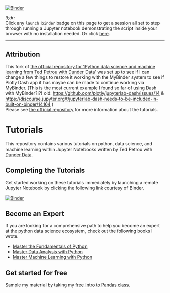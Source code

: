 [![Binder](https://mybinder.org/badge_logo.svg)](https://mybinder.org/v2/gh/fomightez/DashfromDunder/main?urlpath=%2Flab%2Ftree)

*tl;dr:*  
Click any `launch binder` badge on this page to get a session all set to step through running a Jupyter notebook demonstrating the script inside your browser with no installation needed. Or click [here](https://mybinder.org/v2/gh/fomightez/DashfromDunder/main?urlpath=%2Flab%2Ftree).

---------------
Attribution
----------
This fork of [the official repository for 'Python data science and machine learning from Ted Petrou with Dunder Data'](https://github.com/DunderData/Tutorials) was set up to see if I can change a few things to restore it working with the MyBinder system to see if Plotly Dash app it has maybe can be made to continue working via MyBinder. (This is the most current example I found so far of using Dash with MyBinder?!?! old: https://github.com/plotly/jupyterlab-dash/issues/14 & https://discourse.jupyter.org/t/jupyterlab-dash-needs-to-be-included-in-built-on-binder/14164 )  
Please see [the official repository](https://github.com/DunderData/Tutorials) for more information about the tutorials.  


# Tutorials

This repository contains various tutorials on python, data science, and machine learning within Jupyter Notebooks written by Ted Petrou with [Dunder Data][0].

## Completing the Tutorials

Get started working on these tutorials immediately by launching a remote Jupyter Notebook by clicking the following link courtesy of Binder.

[![Binder](https://mybinder.org/badge_logo.svg)](https://mybinder.org/v2/gh/fomightez/DashfromDunder/main?urlpath=%2Flab%2Ftree)


## Become an Expert

If you are looking for a comprehensive path to help you become an expert at the python data science ecosystem, check out the following books I wrote.

* [Master the Fundamentals of Python][1]
* [Master Data Analysis with Python][2]
* [Master Machine Learning with Python][3]

## Get started for free

Sample my material by taking my [free Intro to Pandas class][4].

[0]: https://dunderdata.com
[1]: https://www.dunderdata.com/master-the-fundamentals-of-python
[2]: https://www.dunderdata.com/master-data-analysis-with-python
[3]: https://www.dunderdata.com/master-machine-learning-with-python
[4]: https://www.dunderdata.com/intro-to-pandas
